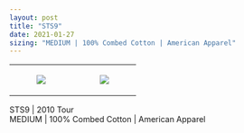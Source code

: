```yaml
---
layout: post
title: "STS9"
date: 2021-01-27
sizing: "MEDIUM | 100% Combed Cotton | American Apparel"
---
```




<table style="width:100%;"><tr><td style="vertical-align:top;">
      <figure class="tmblr-full" data-orig-height="2048" data-orig-width="1365" data-orig-src="https://concertshirts.netlify.app/shirts/0051/0051-01.jpg"><img src="https://64.media.tumblr.com/2c673da812a577e87e679d65e38fc7cb/a2061ddf67e47659-a7/s540x810/f009c384ca14b515f3c16650f504ac2e0a09f209.jpg" data-orig-height="2048" data-orig-width="1365" data-orig-src="https://concertshirts.netlify.app/shirts/0051/0051-01.jpg"/></figure></td>
    <td style="vertical-align:top;">
      <figure class="tmblr-full" data-orig-height="2048" data-orig-width="1365" data-orig-src="https://concertshirts.netlify.app/shirts/0051/0051-02.jpg"><img src="https://64.media.tumblr.com/bfc8e0a3258904800e89c550d5e7b766/a2061ddf67e47659-a9/s540x810/3ce2f5369523cd33ea716a93f163980cfe4b5a37.jpg" data-orig-height="2048" data-orig-width="1365" data-orig-src="https://concertshirts.netlify.app/shirts/0051/0051-02.jpg"/></figure></td>
  </tr></table><p>
  STS9 | 2010 Tour<br/>MEDIUM | 100% Combed Cotton | American Apparel
</p>
